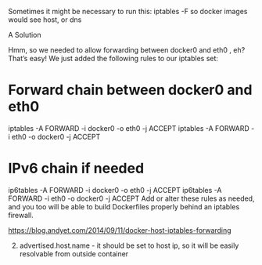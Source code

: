 Sometimes it might be necessary to run this:
iptables -F
so docker images would see host, or dns

A Solution

Hmm, so we needed to allow forwarding between docker0 and eth0 , eh? That’s easy! We just added the following rules to our iptables set:

# Forward chain between docker0 and eth0
iptables -A FORWARD -i docker0 -o eth0 -j ACCEPT
iptables -A FORWARD -i eth0 -o docker0 -j ACCEPT

# IPv6 chain if needed
ip6tables -A FORWARD -i docker0 -o eth0 -j ACCEPT
ip6tables -A FORWARD -i eth0 -o docker0 -j ACCEPT
Add or alter these rules as needed, and you too will be able to build Dockerfiles properly behind an iptables firewall.

https://blog.andyet.com/2014/09/11/docker-host-iptables-forwarding


2. advertised.host.name - it should be set to host ip, so it will be easily resolvable from outside container